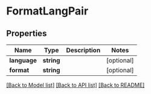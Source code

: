 # FormatLangPair

## Properties
Name | Type | Description | Notes
------------ | ------------- | ------------- | -------------
**language** | **string** |  | [optional] 
**format** | **string** |  | [optional] 

[[Back to Model list]](../README.md#documentation-for-models) [[Back to API list]](../README.md#documentation-for-api-endpoints) [[Back to README]](../README.md)



